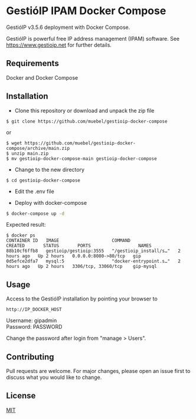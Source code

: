 # Gesti&oacute;IP IPAM Docker Compose 

Gesti&oacute;IP v3.5.6 deployment with Docker Compose.

Gesti&oacute;IP is powerful free IP address management (IPAM) software. See https://www.gestioip.net for further details.


## Requirements

Docker and Docker Compose


## Installation

* Clone this repository or download and unpack the zip file

```
$ git clone https://github.com/muebel/gestioip-docker-compose
```
or
```
$ wget https://github.com/muebel/gestioip-docker-compose/archive/main.zip
$ unzip main.zip
$ mv gestioip-docker-compose-main gestioip-docker-compose
```

* Change to the new directory

```
$ cd gestioip-docker-compose
```

* Edit the .env file

* Deploy with docker-compose

```bash
$ docker-compose up -d
```

Expected result:

```
$ docker ps
CONTAINER ID   IMAGE                    COMMAND                  CREATED       STATUS       PORTS                  NAMES
88b10cf6ffb8   gestioip/gestioip:3555   "/gestioip_install/s…"   2 hours ago   Up 2 hours   0.0.0.0:8080->80/tcp   gip
0d5efce2dfa7   mysql:5                  "docker-entrypoint.s…"   2 hours ago   Up 2 hours   3306/tcp, 33060/tcp    gip-mysql
```


## Usage
Access to the Gesti&oacute;IP installation by pointing your browser to

```
http://IP_DOCKER_HOST
```

Username: gipadmin  
Password: PASSWORD

Change the password after login from "manage > Users".


## Contributing
Pull requests are welcome. For major changes, please open an issue first to discuss what you would like to change.


## License
[MIT](https://choosealicense.com/licenses/mit/)
